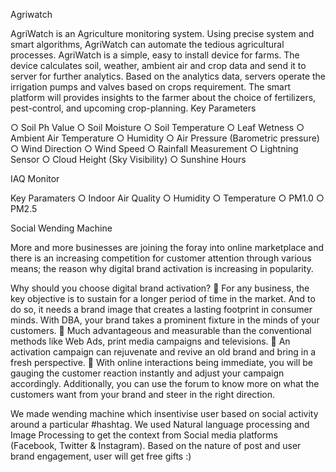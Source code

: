 Agriwatch

AgriWatch is an Agriculture monitoring system. Using precise system and smart algorithms,
AgriWatch can automate the tedious agricultural processes. AgriWatch is a simple, easy to
install device for farms. The device calculates soil, weather, ambient air and crop data and send
it to server for further analytics. Based on the analytics data, servers operate the irrigation
pumps and valves based on crops requirement. The smart platform will provides insights to the
farmer about the choice of fertilizers, pest-control, and upcoming crop-planning.
Key Parameters

○ Soil Ph Value
○ Soil Moisture
○ Soil Temperature
○ Leaf Wetness
○ Ambient Air Temperature
○ Humidity
○ Air Pressure (Barometric pressure)
○ Wind Direction
○ Wind Speed
○ Rainfall Measurement
○ Lightning Sensor
○ Cloud Height (Sky Visibility)
○ Sunshine Hours

IAQ Monitor

Key Paramaters
○ Indoor Air Quality
○ Humidity
○ Temperature
○ PM1.0
○ PM2.5

Social Wending Machine

More and more businesses are joining the foray into online marketplace and there is an increasing
competition for customer attention through various means; the reason why digital brand activation is
increasing in popularity.

Why should you choose digital brand activation?
 For any business, the key objective is to sustain for a longer period of time in the market. And to
do so, it needs a brand image that creates a lasting footprint in consumer minds. With DBA, your
brand takes a prominent fixture in the minds of your customers.
 Much advantageous and measurable than the conventional methods like Web Ads, print media
campaigns and televisions.
 An activation campaign can rejuvenate and revive an old brand and bring in a fresh perspective.
 With online interactions being immediate, you will be gauging the customer reaction instantly
and adjust your campaign accordingly. Additionally, you can use the forum to know more on
what the customers want from your brand and steer in the right direction.

We made wending machine which insentivise user based on social activity around a particular #hashtag.
We used Natural language processing and Image Processing to get the context from Social media platforms 
(Facebook, Twitter & Instagram). Based on the nature of post and user brand engagement, user will get 
free gifts :)  